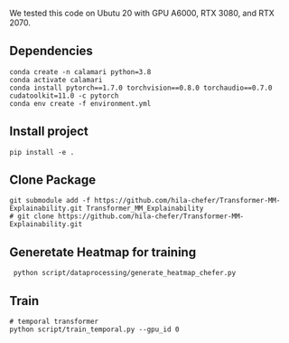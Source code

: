 
We tested this code on Ubutu 20 with GPU A6000, RTX 3080, and RTX 2070.

## Dependencies
```angular2html
conda create -n calamari python=3.8
conda activate calamari
conda install pytorch==1.7.0 torchvision==0.8.0 torchaudio==0.7.0 cudatoolkit=11.0 -c pytorch
conda env create -f environment.yml

```
## Install project
```
pip install -e .
```

## Clone Package
```angular2html
git submodule add -f https://github.com/hila-chefer/Transformer-MM-Explainability.git Transformer_MM_Explainability
# git clone https://github.com/hila-chefer/Transformer-MM-Explainability.git
```



## Generetate Heatmap for training
```
 python script/dataprocessing/generate_heatmap_chefer.py
```

## Train
```
# temporal transformer
python script/train_temporal.py --gpu_id 0
```